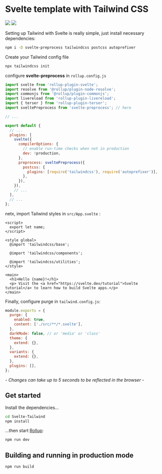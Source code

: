 # Svelte template with Tailwind CSS

![](https://upload.wikimedia.org/wikipedia/commons/thumb/1/1b/Svelte_Logo.svg/199px-Svelte_Logo.svg.png) ![](https://seeklogo.com/images/T/tailwind-css-logo-5AD4175897-seeklogo.com.png)

Setting up Tailwind with Svelte is really simple, just install necessary dependencies:

```sh
npm i -D svelte-preprocess tailwindcss postcss autoprefixer
```

Create your Tailwind config file

```sh
npx tailwindcss init
```

configure **svelte-preprocess** in `rollup.config.js`

```js
import svelte from 'rollup-plugin-svelte';
import resolve from '@rollup/plugin-node-resolve';
import commonjs from '@rollup/plugin-commonjs';
import livereload from 'rollup-plugin-livereload';
import { terser } from 'rollup-plugin-terser';
import sveltePreprocess from 'svelte-preprocess'; // here

// ...

export default {
  // ...
  plugins: [
    svelte({
      compilerOptions: {
        // enable run-time checks when not in production
        dev: !production,
      },
      preprocess: sveltePreprocess({
        postcss: {
          plugins: [require('tailwindcss'), require('autoprefixer')],
        },
      }),
    }),
    // ...
  ],
  // ...
};
```

netx, import Tailwind styles in `src/App.svelte` :

```svelte
<script>
  export let name;
</script>

<style global>
  @import 'tailwindcss/base';

  @import 'tailwindcss/components';

  @import 'tailwindcss/utilities';
</style>

<main>
  <h1>Hello {name}!</h1>
  <p> Visit the <a href="https://svelte.dev/tutorial">Svelte tutorial</a> to learn how to build Svelte apps.</p>
</main>
```

Finally, configure purge in `tailwind.config.js`:

```js
module.exports = {
  purge: {
    enabled: true,
    content: ['./src/**/*.svelte'],
  },
  darkMode: false, // or 'media' or 'class'
  theme: {
    extend: {},
  },
  variants: {
    extend: {},
  },
  plugins: [],
};
```

*- Changes can take up to 5 seconds to be reflected in the browser -*

## Get started

Install the dependencies...

```bash
cd Svelte-Tailwind
npm install
```

...then start [Rollup](https://rollupjs.org):

```bash
npm run dev
```

## Building and running in production mode

```bash
npm run build
```
